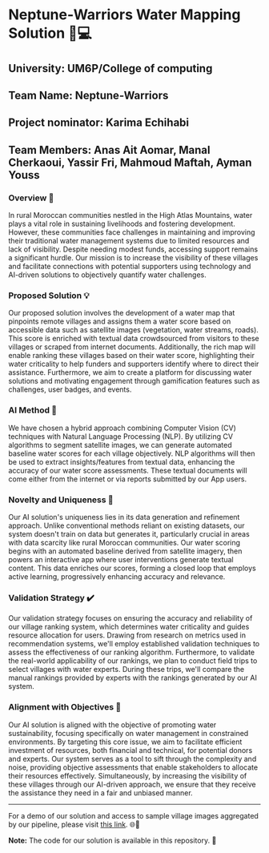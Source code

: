 # Neptune-Warriors Water Mapping Solution 🌊💻

## University: UM6P/College of computing
## Team Name: Neptune-Warriors
## Project nominator: Karima Echihabi
## Team Members: Anas Ait Aomar, Manal Cherkaoui, Yassir Fri, Mahmoud Maftah, Ayman Youss

### Overview 📝

In rural Moroccan communities nestled in the High Atlas Mountains, water plays a vital role in sustaining livelihoods and fostering development. However, these communities face challenges in maintaining and improving their traditional water management systems due to limited resources and lack of visibility. Despite needing modest funds, accessing support remains a significant hurdle. Our mission is to increase the visibility of these villages and facilitate connections with potential supporters using technology and AI-driven solutions to objectively quantify water challenges.

### Proposed Solution 💡

Our proposed solution involves the development of a water map that pinpoints remote villages and assigns them a water score based on accessible data such as satellite images (vegetation, water streams, roads). This score is enriched with textual data crowdsourced from visitors to these villages or scraped from internet documents. Additionally, the rich map will enable ranking these villages based on their water score, highlighting their water criticality to help funders and supporters identify where to direct their assistance. Furthermore, we aim to create a platform for discussing water solutions and motivating engagement through gamification features such as challenges, user badges, and events.

### AI Method 🤖

We have chosen a hybrid approach combining Computer Vision (CV) techniques with Natural Language Processing (NLP). By utilizing CV algorithms to segment satellite images, we can generate automated baseline water scores for each village objectively. NLP algorithms will then be used to extract insights/features from textual data, enhancing the accuracy of our water score assessments. These textual documents will come either from the internet or via reports submitted by our App users.

### Novelty and Uniqueness 🚀

Our AI solution's uniqueness lies in its data generation and refinement approach. Unlike conventional methods reliant on existing datasets, our system doesn't train on data but generates it, particularly crucial in areas with data scarcity like rural Moroccan communities. Our water scoring begins with an automated baseline derived from satellite imagery, then powers an interactive app where user interventions generate textual content. This data enriches our scores, forming a closed loop that employs active learning, progressively enhancing accuracy and relevance.

### Validation Strategy ✔️

Our validation strategy focuses on ensuring the accuracy and reliability of our village ranking system, which determines water criticality and guides resource allocation for users. Drawing from research on metrics used in recommendation systems, we'll employ established validation techniques to assess the effectiveness of our ranking algorithm. Furthermore, to validate the real-world applicability of our rankings, we plan to conduct field trips to select villages with water experts. During these trips, we'll compare the manual rankings provided by experts with the rankings generated by our AI system.

### Alignment with Objectives 🎯

Our AI solution is aligned with the objective of promoting water sustainability, focusing specifically on water management in constrained environments. By targeting this core issue, we aim to facilitate efficient investment of resources, both financial and technical, for potential donors and experts. Our system serves as a tool to sift through the complexity and noise, providing objective assessments that enable stakeholders to allocate their resources effectively. Simultaneously, by increasing the visibility of these villages through our AI-driven approach, we ensure that they receive the assistance they need in a fair and unbiased manner.

---

For a demo of our solution and access to sample village images aggregated by our pipeline, please visit [this link]([https://example.com/demo-data](https://drive.google.com/file/d/13xGuhJgEZSI2lDquKx1J4xV6ro7ZYbMi/view?usp=sharing)). 🌐📸

**Note:** The code for our solution is available in this repository. 📂
